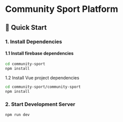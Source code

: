 # Community Sport Platform

## 🚀 Quick Start

### 1. Install Dependencies

#### 1.1 Install firebase dependencies

```sh
cd community-sport
npm install

```

1.2 Install Vue project dependencies

```sh
cd community-sport/community-sport
npm install
```



### 2. Start Development Server

```sh
npm run dev
```

